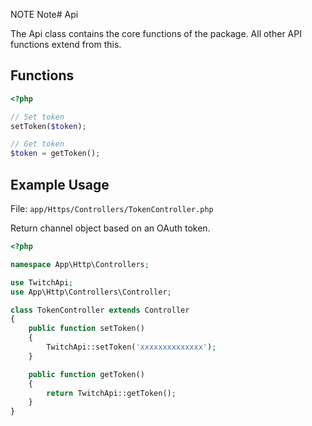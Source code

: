 NOTE
Note# Api

The Api class contains the core functions of the package. All other API functions extend from this.

## Functions

```php
<?php

// Set token
setToken($token);

// Get token
$token = getToken();
```

## Example Usage

File: ```app/Https/Controllers/TokenController.php```

Return channel object based on an OAuth token.

```php
<?php

namespace App\Http\Controllers;

use TwitchApi;
use App\Http\Controllers\Controller;

class TokenController extends Controller
{
    public function setToken()
    {
        TwitchApi::setToken('xxxxxxxxxxxxxx');
    }

    public function getToken()
    {
        return TwitchApi::getToken();
    }
}
```
